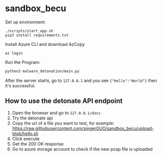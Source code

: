 # sandbox_becu

Set up environment:

```
./scripts/start_app.sh
pip3 install requirements.txt
```

Install Azure CLI and download AzCopy

```
az login
```

Run the Program:

```bash
python3 malware_detonation/main.py
```

After the server starts, go to `127.0.0.1` and you see `{"Hello":"World"}` then it's successful.

## How to use the detonate API endpoint

1. Open the browser and go to `127.0.0.1/docs`
2. Try the detonate api
3. Copy the url of a file you want to test, for example: https://raw.githubusercontent.com/singerGUO/sandbox_becu/upload-blob/hello.sh
4. Click execute
5. Get the 200 OK response
6. Go to azure storage account to check if the new pcap file is uploaded
